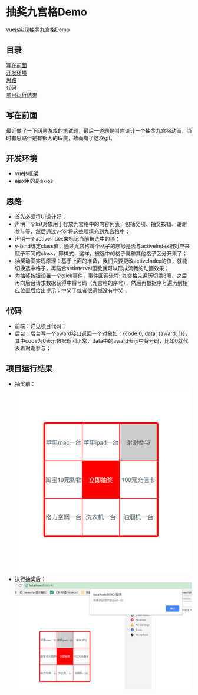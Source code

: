 # 抽奖九宫格Demo
vuejs实现抽奖九宫格Demo

目录
----
[写在前面](https://github.com/yaodebian/Bonus-Demo#写在前面)<br>
[开发环境](https://github.com/yaodebian/Bonus-Demo#开发环境)<br>
[思路](https://github.com/yaodebian/Bonus-Demo#思路)<br>
[代码](https://github.com/yaodebian/Bonus-Demo#代码)<br>
[项目运行结果](https://github.com/yaodebian/Bonus-Demo#项目运行结果)<br>

写在前面
----
最近做了一下网易游戏的笔试题，最后一道题是叫你设计一个抽奖九宫格动画，当时有思路但是有很大的瑕疵，故而有了这次git。

开发环境
----
* vuejs框架
* ajax用的是axios

思路
----
* 首先必须将UI设计好；
* 声明一个list对象用于存放九宫格中的内容列表，包括奖项、抽奖按钮、谢谢参与等，然后通过v-for将这些项填充到九宫格中；
* 声明一个activeIndex来标记当前被选中的项；
* v-bind绑定class值，通过九宫格每个格子的序号是否与activeIndex相对应来赋予不同的class，即样式，这样，被选中的格子就和其他格子区分开来了；
* 抽奖动画实现原理：基于上面的准备，我们只要更改activeIndex的值，就能切换选中格子，再结合setInterval函数就可以形成流畅的动画效果；
* 为抽奖按钮设置一个click事件，事件回调流程: 九宫格先遍历切换3圈，之后再向后台请求数据获得中将号码（九宫格的序号），然后再根据序号遍历到相应位置后给出提示：中奖了或者很遗憾没有中奖；

代码
----
* 前端：详见项目代码；
* 后台：后台写一个award接口返回一个对象如：{code:0, data: {award: 1}}，其中code为0表示数据返回正常，data中的award表示中将号码，比如0就代表着谢谢参与；

项目运行结果
----
* 抽奖前：<br>
![1](https://raw.githubusercontent.com/yaodebian/git_markdown_images/master/Bonus-Demo/1.PNG)<br>
* 执行抽奖后：<br>
![2](https://raw.githubusercontent.com/yaodebian/git_markdown_images/master/Bonus-Demo/2.PNG)<br>
